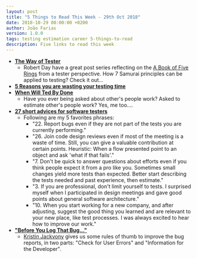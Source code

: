 ```yaml
---
layout: post
title: "5 Things to Read This Week - 29th Oct 2018"
date: 2018-10-29 00:00:00 +0200
author: João Farias
version: 1.0.0
tags: testing estimation career 5-things-to-read
description: Five links to read this week
---
```


- **[The Way of Tester](https://probetesting700171536.wordpress.com/2018/10/02/the-way-of-the-tester/)**
  - Robert Day have a great post series reflecting on the [A Book of Five Rings](https://en.wikipedia.org/wiki/The_Book_of_Five_Rings) from a tester perspective. How 7 Samurai principles can be applied to testing? Check it out...
- **[5 Reasons you are wasting your testing time](https://qablog.practitest.com/5-reasons-you-are-wasting-your-testing-time/)**
- **[When Will Ted By Done](http://dilbert.com/strip/2018-10-20)**
  - Have you ever being asked about other's people work? Asked to estimate other's people work? Yes, me too....
- **[27 short advices for software testers](https://www.testerschoice.pro/single-post/2018/10/20/27-short-advices-for-software-testers)**
  - Following are my 5 favorites phrases:
    - "22. Report bugs even if they are not part of the tests you are currently performing."
    - "26. Join code design reviews even if most of the meeting is a waste of time. Still, you can give a valuable contribution at certain points. Heuristic: When a flow presented point to an object and ask 'what if that fails'."
    - "7. Don't be quick to answer questions about efforts even if you think people expect it from a pro like you. Sometimes small changes yield more tests than expected. Better start describing the tests needed and past experience, then estimate."
    - "3. If you are professional, don't limit yourself to tests. I surprised myself when I participated in design meetings and gave good points about general software architecture."
    - "10. When you start working for a new company, and after adjusting, suggest the good thing you learned and are relevant to your new place, like test processes. I was always excited to hear how to improve our work."
- **["Before You Log That Bug..."](http://thethinkingtester.blogspot.com/2018/10/before-you-log-that-bug.html)**
  - [Kristin Jackvony](https://twitter.com/kristinjackvony) gives us some rules of thumb to improve the bug reports, in two parts: "Check for User Errors" and "Information for the Developer".
